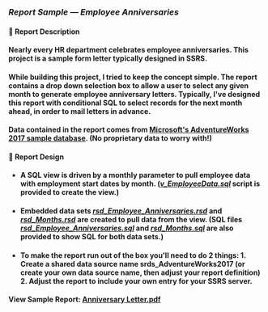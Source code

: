 ### <em>Report Sample — Employee Anniversaries</em>
#### 👋 Report Description

#### Nearly every HR department celebrates employee anniversaries. This project is a sample form letter typically designed in SSRS.
#### While building this project, I tried to keep the concept simple. The report contains a drop down selection box to allow a user to select any given month to generate employee anniversary letters. Typically, I've designed this report with conditional SQL to select records for the next month ahead, in order to mail letters in advance.
#### Data contained in the report comes from <a href="">Microsoft's AdventureWorks 2017 sample database</a>. (No proprietary data to worry with!)
#### 👋 Report Design
- #### A SQL view is driven by a monthly parameter to pull employee data with employment start dates by month. (<a href=""><em>v_EmployeeData.sql</em></a> script is provided to create the view.)
 - #### Embedded data sets <a href=""><em>rsd_Employee_Anniversaries.rsd</em></a> and <a href=""><em>rsd_Months.rsd</em></a> are created to pull data from the view. (SQL files <a href=""><em>rsd_Employee_Anniversaries.sql</em></a> and <a href=""><em>rsd_Months.sql</em></a>  are also provided to show SQL for both data sets.)
 - #### To make the report run out of the box you'll need to do 2 things: 1. Create a shared data source name srds_AdventureWorks2017 (or create your own data source name, then adjust your report definition) 2. Adjust the report to include your own entry for your SSRS server. 

#### View Sample Report: <a href="/EmployeeAnniversaries/AnniversaryLetter.png" height=750 width=550/>Anniversary Letter.pdf</a>
